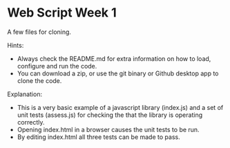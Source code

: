 # Web Script Week 1

A few files for cloning.

Hints:
* Always check the README.md for extra information on how to load, configure and run the code.
* You can download a zip, or use the git binary or Github desktop app to clone the code.

Explanation:
* This is a very basic example of a javascript library (index.js) and a set of unit tests (assess.js) for checking the that the library is operating correctly.
* Opening index.html in a browser causes the unit tests to be run.
* By editing index.html all three tests can be made to pass.
